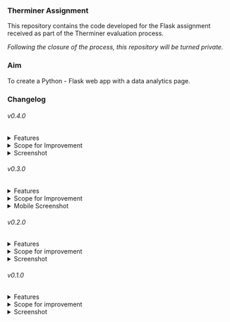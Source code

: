 ### Therminer Assignment 

This repository contains the code developed for the Flask assignment received as part of the Therminer evaluation process.

*Following the closure of the process, this repository will be turned private.*

### Aim

To create a Python - Flask web app with a data analytics page.

### Changelog

###### v0.4.0


<details>
<summary>Features</summary>

  - Legend repositioned to bottom-left
  - Parametric traces added to main visualisation
</details>


<details>

  <summary>Scope for Improvement</summary>

  - Prediction Model Accuracy
  - Responsive Legend for mobile
  
</details>


<details>
<summary>Screenshot</summary>
  
![image](https://github.com/user-attachments/assets/826c7bff-0925-4b44-a9d4-c995289b62e0)
</details>

###### v0.3.0

<details>
<summary>Features</summary>

  - Display Count of observations and Standard Deviation values of the generated dataset
  - Make the entire UI responsive enough for mobile usage
  - Fix the `requirements.txt` file
</details>

<details>

  <summary>Scope for Improvement</summary>

  - Prediction Model Accuracy
  - Metrics on graph
  
</details>

<details>
<summary>Mobile Screenshot</summary>
  
![image](https://github.com/user-attachments/assets/4a73cded-662e-45fe-907b-b1d053e069c5)
</details>

###### v0.2.0

<details>
<summary>Features</summary>

  - Display Median and Mean values of the generated dataset
  - Value Forecast for the next 6 hours for the graph (Beta)
  - Confidence interval for the forecast graph
  - Plotly visualisation displaying forecast values and confidence interval values
  - Form fields flushed after Back button
</details>

<details>
<summary>Scope for improvement</summary>

  - Accuracy of the forecasting model for both linear and random graphs is poor
  - Webpage could be made more responsive for mobile devices
</details>

<details>
<summary>Screenshot</summary>

![image](https://github.com/user-attachments/assets/19617e45-33bc-48d0-8fc0-0e31a5e2da48)

</details>


###### v0.1.0

<details>
<summary>Features</summary>
  
- Flask repository creation
- Form for Linear and Random curve data inputs
- Dataset generation based on form inputs
- Plotly Express visualisation based on generated dataet
- Display Minimum and Maximum value of the generated dataset
- Header and footer with necessary styling elements
</details>

<details>
<summary>Scope for improvement</summary>

  - Format the parameter section better
  - Implement a forecasting module
  - Improve UX
</details>

<details>
<summary>Screenshot</summary>
  
![image](https://github.com/user-attachments/assets/f02f90c2-4976-47b3-b407-b2e013eeaf51)
</details>
